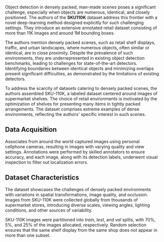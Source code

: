 Object detection in densely packed, man-made scenes poses a significant challenge, especially when objects are numerous, identical, and closely positioned. The authors of the **SKU110K** dataset address this frontier with a novel deep-learning method designed explicitly for such challenging settings. They introduce an extensive annotated retail dataset consisting of more than 11K images and around 1M bounding boxes.

The authors mention densely packed scenes, such as retail shelf displays, traffic, and urban landscapes, where numerous objects, often similar or identical, are in close proximity. Despite the prevalence of such environments, they are underrepresented in existing object detection benchmarks, leading to challenges for state-of-the-art detectors. Identifying boundaries between identical objects and minimizing overlaps present significant difficulties, as demonstrated by the limitations of existing detectors.

To address the scarcity of datasets catering to densely packed scenes, the authors assembled SKU-110K, a labeled dataset centered around images of supermarket shelves. The choice of retail environments is motivated by the optimization of shelves for presenting many items in tightly packed arrangements. The dataset comprises extreme examples of dense environments, reflecting the authors' specific interest in such scenes.

## Data Acquisition

Associates from around the world captured images using personal cellphone cameras, resulting in images with varying quality and view settings. Annotations were performed by skilled annotators to ensure accuracy, and each image, along with its detection labels, underwent visual inspection to filter out localization errors.

## Dataset Characteristics

The dataset showcases the challenges of densely packed environments with variations in spatial transformations, image quality, and occlusion. Images from SKU-110K were collected globally from thousands of supermarket stores, introducing diverse scales, viewing angles, lighting conditions, and other sources of variability.

SKU-110K images were partitioned into *train*, *test*, and *val* splits, with 70%, 5%, and 25% of the images allocated, respectively. Random selection ensures that the same shelf display from the same shop does not appear in more than one subset.
